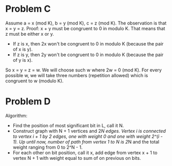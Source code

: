 # Problem C
Assume a = x (mod K), b = y (mod K), c = z (mod K). The observation is that x = y = z.
Proof:
x + y must be congruent to 0 in modulo K. That means that z must be either x or y.

* If z is x, then 2x won't be congruent to 0 in modulo K (because the pair of x is y).
* If z is y, then 2y won't be congruent to 0 in modulo K (because the pair of y is x).

So x = y = z = w. We will choose such w where 2w = 0 (mod K). For every possible w, we will take three numbers (repetition allowed) which is congruent to w (modulo K).

# Problem D
Algorithm:
* Find the position of most significant bit in L, call it N.
* Construct graph with N + 1 vertices and 2*N edges. Vertex i is connected to vertex i + 1 by 2 edges, one with weight 0 and one with weight 2^(i - 1). Up until now, number of path from vertex 1 to N is 2*N and the total weight ranging from 0 to 2^N - 1.
* For each other on bit position, call it x, add edge from vertex x + 1 to vertex N + 1 with weight equal to sum of on previous on bits.
